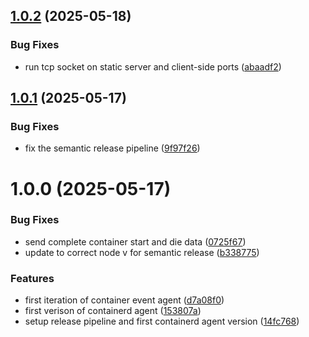 ## [1.0.2](https://github.com/MA-DOS/ContainerAgent/compare/v1.0.1...v1.0.2) (2025-05-18)


### Bug Fixes

* run tcp socket on static server and client-side ports ([abaadf2](https://github.com/MA-DOS/ContainerAgent/commit/abaadf22577c2536f6863395563962730ac5e66a))

## [1.0.1](https://github.com/MA-DOS/ContainerAgent/compare/v1.0.0...v1.0.1) (2025-05-17)


### Bug Fixes

* fix the semantic release pipeline ([9f97f26](https://github.com/MA-DOS/ContainerAgent/commit/9f97f26d6cd295286049115b4341dfd304cde589))

# 1.0.0 (2025-05-17)


### Bug Fixes

* send complete container start and die data ([0725f67](https://github.com/MA-DOS/ContainerAgent/commit/0725f672edf51fcc00ca494cc565871c6587bc1d))
* update to correct node v for semantic release ([b338775](https://github.com/MA-DOS/ContainerAgent/commit/b338775c19fc24fef82e893dee5fac95185ae543))


### Features

* first iteration of container event agent ([d7a08f0](https://github.com/MA-DOS/ContainerAgent/commit/d7a08f088a910eb5f13054828aed23f2d87b252a))
* first verison of containerd agent ([153807a](https://github.com/MA-DOS/ContainerAgent/commit/153807ae6fc1b5f3903040e4a2e554b8cf4a6d60))
* setup release pipeline and first containerd agent version ([14fc768](https://github.com/MA-DOS/ContainerAgent/commit/14fc76844436810c3c684ec4011237472a3f5ee9))

